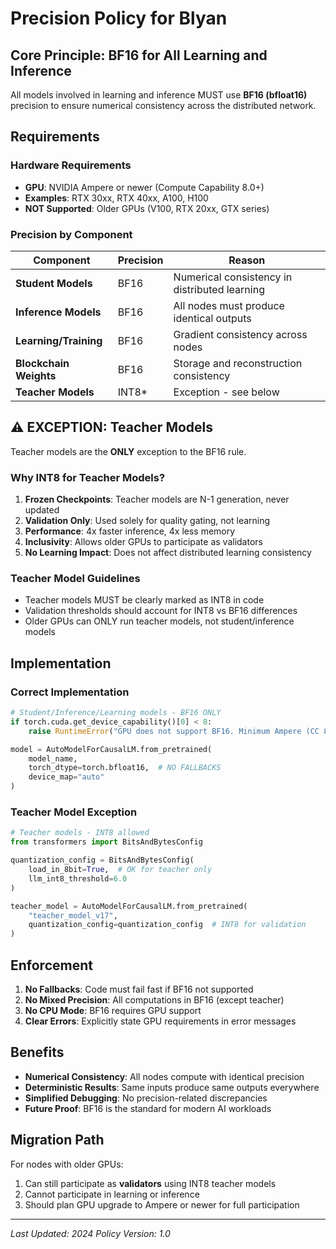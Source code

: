 # Precision Policy for Blyan

## Core Principle: BF16 for All Learning and Inference

All models involved in learning and inference MUST use **BF16 (bfloat16)** precision to ensure numerical consistency across the distributed network.

## Requirements

### Hardware Requirements
- **GPU**: NVIDIA Ampere or newer (Compute Capability 8.0+)
- **Examples**: RTX 30xx, RTX 40xx, A100, H100
- **NOT Supported**: Older GPUs (V100, RTX 20xx, GTX series)

### Precision by Component

| Component | Precision | Reason |
|-----------|-----------|---------|
| **Student Models** | BF16 | Numerical consistency in distributed learning |
| **Inference Models** | BF16 | All nodes must produce identical outputs |
| **Learning/Training** | BF16 | Gradient consistency across nodes |
| **Blockchain Weights** | BF16 | Storage and reconstruction consistency |
| **Teacher Models** | INT8* | Exception - see below |

## ⚠️ EXCEPTION: Teacher Models

Teacher models are the **ONLY** exception to the BF16 rule.

### Why INT8 for Teacher Models?
1. **Frozen Checkpoints**: Teacher models are N-1 generation, never updated
2. **Validation Only**: Used solely for quality gating, not learning
3. **Performance**: 4x faster inference, 4x less memory
4. **Inclusivity**: Allows older GPUs to participate as validators
5. **No Learning Impact**: Does not affect distributed learning consistency

### Teacher Model Guidelines
- Teacher models MUST be clearly marked as INT8 in code
- Validation thresholds should account for INT8 vs BF16 differences
- Older GPUs can ONLY run teacher models, not student/inference models

## Implementation

### Correct Implementation
```python
# Student/Inference/Learning models - BF16 ONLY
if torch.cuda.get_device_capability()[0] < 8:
    raise RuntimeError("GPU does not support BF16. Minimum Ampere (CC 8.0) required.")

model = AutoModelForCausalLM.from_pretrained(
    model_name,
    torch_dtype=torch.bfloat16,  # NO FALLBACKS
    device_map="auto"
)
```

### Teacher Model Exception
```python
# Teacher models - INT8 allowed
from transformers import BitsAndBytesConfig

quantization_config = BitsAndBytesConfig(
    load_in_8bit=True,  # OK for teacher only
    llm_int8_threshold=6.0
)

teacher_model = AutoModelForCausalLM.from_pretrained(
    "teacher_model_v17",
    quantization_config=quantization_config  # INT8 for validation
)
```

## Enforcement

1. **No Fallbacks**: Code must fail fast if BF16 not supported
2. **No Mixed Precision**: All computations in BF16 (except teacher)
3. **No CPU Mode**: BF16 requires GPU support
4. **Clear Errors**: Explicitly state GPU requirements in error messages

## Benefits

- **Numerical Consistency**: All nodes compute with identical precision
- **Deterministic Results**: Same inputs produce same outputs everywhere
- **Simplified Debugging**: No precision-related discrepancies
- **Future Proof**: BF16 is the standard for modern AI workloads

## Migration Path

For nodes with older GPUs:
1. Can still participate as **validators** using INT8 teacher models
2. Cannot participate in learning or inference
3. Should plan GPU upgrade to Ampere or newer for full participation

---

*Last Updated: 2024*
*Policy Version: 1.0*